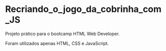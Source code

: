 # Recriando_o_jogo_da_cobrinha_com_JS

Projeto prático para o bootcamp HTML Web Developer.

Foram utilizados apenas HTML, CSS e JavaScript.